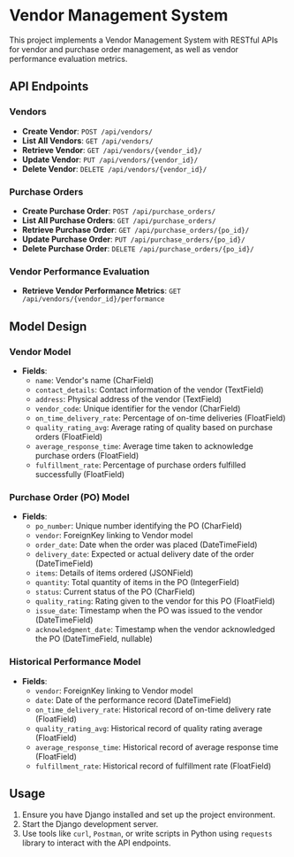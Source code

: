 # Vendor Management System

This project implements a Vendor Management System with RESTful APIs for vendor and purchase order management, as well as vendor performance evaluation metrics.

## API Endpoints

### Vendors

- **Create Vendor**: `POST /api/vendors/`
- **List All Vendors**: `GET /api/vendors/`
- **Retrieve Vendor**: `GET /api/vendors/{vendor_id}/`
- **Update Vendor**: `PUT /api/vendors/{vendor_id}/`
- **Delete Vendor**: `DELETE /api/vendors/{vendor_id}/`

### Purchase Orders

- **Create Purchase Order**: `POST /api/purchase_orders/`
- **List All Purchase Orders**: `GET /api/purchase_orders/`
- **Retrieve Purchase Order**: `GET /api/purchase_orders/{po_id}/`
- **Update Purchase Order**: `PUT /api/purchase_orders/{po_id}/`
- **Delete Purchase Order**: `DELETE /api/purchase_orders/{po_id}/`

### Vendor Performance Evaluation

- **Retrieve Vendor Performance Metrics**: `GET /api/vendors/{vendor_id}/performance`

## Model Design

### Vendor Model

- **Fields**:
  - `name`: Vendor's name (CharField)
  - `contact_details`: Contact information of the vendor (TextField)
  - `address`: Physical address of the vendor (TextField)
  - `vendor_code`: Unique identifier for the vendor (CharField)
  - `on_time_delivery_rate`: Percentage of on-time deliveries (FloatField)
  - `quality_rating_avg`: Average rating of quality based on purchase orders (FloatField)
  - `average_response_time`: Average time taken to acknowledge purchase orders (FloatField)
  - `fulfillment_rate`: Percentage of purchase orders fulfilled successfully (FloatField)

### Purchase Order (PO) Model

- **Fields**:
  - `po_number`: Unique number identifying the PO (CharField)
  - `vendor`: ForeignKey linking to Vendor model
  - `order_date`: Date when the order was placed (DateTimeField)
  - `delivery_date`: Expected or actual delivery date of the order (DateTimeField)
  - `items`: Details of items ordered (JSONField)
  - `quantity`: Total quantity of items in the PO (IntegerField)
  - `status`: Current status of the PO (CharField)
  - `quality_rating`: Rating given to the vendor for this PO (FloatField)
  - `issue_date`: Timestamp when the PO was issued to the vendor (DateTimeField)
  - `acknowledgment_date`: Timestamp when the vendor acknowledged the PO (DateTimeField, nullable)

### Historical Performance Model

- **Fields**:
  - `vendor`: ForeignKey linking to Vendor model
  - `date`: Date of the performance record (DateTimeField)
  - `on_time_delivery_rate`: Historical record of on-time delivery rate (FloatField)
  - `quality_rating_avg`: Historical record of quality rating average (FloatField)
  - `average_response_time`: Historical record of average response time (FloatField)
  - `fulfillment_rate`: Historical record of fulfillment rate (FloatField)

## Usage

1. Ensure you have Django installed and set up the project environment.
2. Start the Django development server.
3. Use tools like `curl`, `Postman`, or write scripts in Python using `requests` library to interact with the API endpoints.
